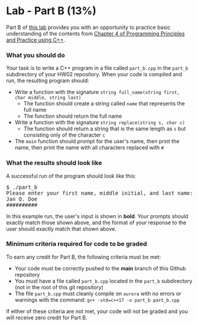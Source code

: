# Lab - Part B (13%)

Part B of [this lab](../README.md) provides you with an opportunity to practice basic understanding of the contents from [Chapter 4 of Programming Principles and Practice using C++][textbook].

### What you should do

Your task is to write a C++ program in a file called `part_b.cpp` in the `part_b` subdirectory of your HW02 repository. When your code is compiled and run, the resulting program should:
* Write a function with the signature `string full_name(string first, char middle, string last)` 
  - The function should create a string called `name` that represents the full name
  - The function should return the full name
* Write a function with the signature `string replace(string s, char c)`
  - The function should return a string that is the same length as `s` but consisting only of the character `c`
* The `main` function should prompt for the user's name, then print the name, then print the name with all characters replaced with `#`

### What the results should look like

A successful run of the program should look like this:
<pre>$ ./part_b
Please enter your first name, middle initial, and last name: <b>Jan Q Doe</b>
Jan Q. Doe
##########
</pre>

In this example run, the user's input is shown in **bold**.
Your prompts should exactly match those shown above, and the format of your response to the user should exactly match that shown above.


### Minimum criteria required for code to be graded

To earn any credit for Part B, the following criteria must be met:
* Your code must be correctly pushed to the **main** branch of this Github repository
* You must have a file called `part_b.cpp` located in the `part_b` subdirectory (not in the root of this git repository)
* The file `part_b.cpp` must cleanly compile on `aurora` with no errors or warnings with the command: `g++ -std=c++17 -o part_b part_b.cpp`


If either of these criteria are not met, your code will not be graded and you will receive zero credit for Part B.



[textbook]: https://learning.oreilly.com/library/view/programming-principles-and/9780133796759/ch04.xhtml#ch04


